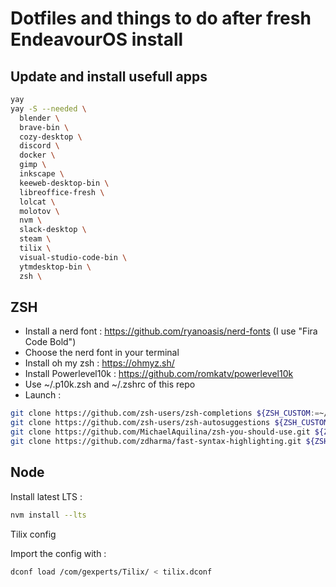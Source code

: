# Dotfiles and things to do after fresh EndeavourOS install

## Update and install usefull apps

```sh
yay
yay -S --needed \
  blender \
  brave-bin \
  cozy-desktop \
  discord \
  docker \
  gimp \
  inkscape \
  keeweb-desktop-bin \
  libreoffice-fresh \
  lolcat \
  molotov \
  nvm \
  slack-desktop \
  steam \
  tilix \
  visual-studio-code-bin \
  ytmdesktop-bin \
  zsh \
```

## ZSH

- Install a nerd font : https://github.com/ryanoasis/nerd-fonts (I use "Fira Code Bold")
- Choose the nerd font in your terminal
- Install oh my zsh : https://ohmyz.sh/
- Install Powerlevel10k : https://github.com/romkatv/powerlevel10k
- Use ~/.p10k.zsh and ~/.zshrc of this repo
- Launch :

```sh
git clone https://github.com/zsh-users/zsh-completions ${ZSH_CUSTOM:=~/.oh-my-zsh/custom}/plugins/zsh-completions
git clone https://github.com/zsh-users/zsh-autosuggestions ${ZSH_CUSTOM:-~/.oh-my-zsh/custom}/plugins/zsh-autosuggestions
git clone https://github.com/MichaelAquilina/zsh-you-should-use.git ${ZSH_CUSTOM:-~/.oh-my-zsh/custom}/plugins/you-should-use
git clone https://github.com/zdharma/fast-syntax-highlighting.git ${ZSH_CUSTOM:-$HOME/.oh-my-zsh/custom}/plugins/fast-syntax-highlighting
```

## Node

Install latest LTS :

```sh
nvm install --lts
```

Tilix config

Import the config with :

```sh
dconf load /com/gexperts/Tilix/ < tilix.dconf
```
